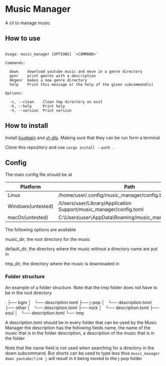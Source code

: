 # Music Manager

A cli to manage music

## How to use

```text

Usage: music_manager [OPTIONS] `<COMMAND>`

Commands:

  down    download youtube music and move in a genre directory
  genr    print genres with a description
  mkgenr  makes a new genre directory
  help    Print this message or the help of the given subcommand(s)

Options:

  -c, --clean    Clean tmp directory on exit
  -h, --help     Print help
  -V, --version  Print version

```

## How to install

Install [loudgain](https://github.com/Moonbase59/loudgain "https://github.com/Moonbase59/loudgain") and [yt-dlp](https://github.com/yt-dlp/yt-dlp "https://github.com/yt-dlp/yt-dlp"). Making sure that they can be run form a terminal

Clone this repository and use `cargo install --path .`

## Config

The main config file should be at

| Platform          | Path                                                              |
| ----------------- | ----------------------------------------------------------------- |
| Linux             | /home/user/.config/music_manager/config.toml                      |
| Windows(untested) | /Users/user/Library/Application Support/music_manager/config.toml |
| macOs(untested)   | C:\Users\user\AppData\Roaming/music_manager/config.toml           |

The following options are available

music_dir, the root directory for the music

default_dir, the directory where the music without a directory name are put in

tmp_dir, the directory where the music is downloaded in

### Folder structure

An example  of a folder structure. Note that the tmp folder does not have to be in the root directory

.
├── bgm
│   └── description.toml
├── j-pop
│   └── description.toml
├── other
│   └── description.toml
├── rock
│   └── description.toml
├── soul
│   └── description.toml
└── tmp

A description.toml should be in every folder that can be used by the Music Manager
the description has the following fields
name, the name of the music that is in the folder
description, a description of the music that is in the folder

Note that the name field is not used when searching for a directory in the down subcommand. But shorts can be used to type less thus  `music_manager down youtube/link j` will result in it being moved to the j-pop folder
